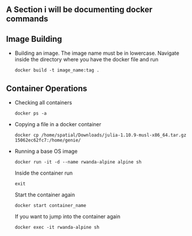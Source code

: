 ## A Section i will be documenting docker commands

## Image Building

 - Building an image. The image name must be in lowercase. Navigate inside the directory where you have the docker file and run

   ```
   docker build -t image_name:tag .
   ```

## Container Operations

 - Checking all containers

   ```
   docker ps -a
   ```

 - Copying a file in a docker container

   ```
   docker cp /home/spatial/Downloads/julia-1.10.9-musl-x86_64.tar.gz 15062ec62fc7:/home/genie/
   ```

 - Running a base OS image
   
   ```
   docker run -it -d --name rwanda-alpine alpine sh
   ```

   Inside the container run

   ```
   exit
   ```

   Start the container again
   
   ```
   docker start container_name
   ```

   If you want to jump into the container again 

   ```
   docker exec -it rwanda-alpine sh
   ```